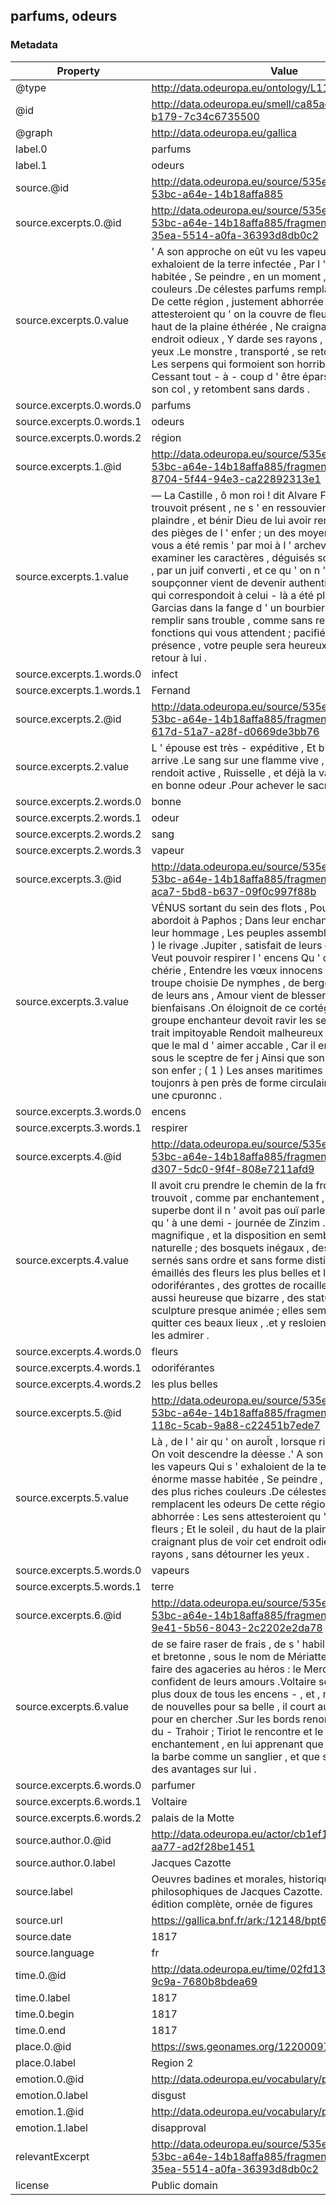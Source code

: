 ## parfums, odeurs

### Metadata

| Property | Value |
| -------- | ----- |
| @type | http://data.odeuropa.eu/ontology/L11_Smell |
| @id | http://data.odeuropa.eu/smell/ca85ae3c-05f0-5b49-b179-7c34c6735500 |
| @graph | http://data.odeuropa.eu/gallica |
| label.0 | parfums |
| label.1 | odeurs |
| source.@id | http://data.odeuropa.eu/source/535ed1da-305a-53bc-a64e-14b18affa885 |
| source.excerpts.0.@id | http://data.odeuropa.eu/source/535ed1da-305a-53bc-a64e-14b18affa885/fragment/1dee9c6d-35ea-5514-a0fa-36393d8db0c2 |
| source.excerpts.0.value | ' A son approche on eût vu les vapeurs Qui s ' exhaloient de la terre infectée , Par l ' énorme masse habitée , Se peindre , en un moment , des plus riches couleurs .De célestes parfums remplacent les odeurs De cette région , justement abhorrée : Les sens attesteroient qu ' on la couvre de fleurs ; Et le soleil , du haut de la plaine éthérée , Ne craignant plus de voir cet endroit odieux , Y darde ses rayons , sans détourner les yeux .Le monstre , transporté , se retourne en arrière ; Les serpens qui formoient son horrible crinière , Cessant tout - à - coup d ' être épars , Endormis sur son col , y retombent sans dards . |
| source.excerpts.0.words.0 | parfums |
| source.excerpts.0.words.1 | odeurs |
| source.excerpts.0.words.2 | région |
| source.excerpts.1.@id | http://data.odeuropa.eu/source/535ed1da-305a-53bc-a64e-14b18affa885/fragment/1f704a21-8704-5f44-94e3-ca22892313e1 |
| source.excerpts.1.value | — La Castille , ô mon roi ! dit Alvare Fanès qui se trouvoit présent , ne s ' en ressouviendra que pour vous plaindre , et bénir Dieu de lui avoir rendu son roi délivré des pièges de l ' enfer ; un des moyens employés çontre vous a été remis ' par moi à l ' archevêque , il en a fait examiner les caractères , déguisés sous une enveloppe , par un juif converti , et ce qu ' on n ' avoit fait que soupçonner vient de devenir authentique .Le talisman qui correspondoit à celui - là a été plongé par Fernand Garcias dans la fange d ' un bourbier infect .» Venez remplir sans trouble , comme sans remords , les nobles fonctions qui vous attendent ; pacifié par votre présence , votre peuple sera heureux de votre seul retour à lui . |
| source.excerpts.1.words.0 | infect |
| source.excerpts.1.words.1 | Fernand |
| source.excerpts.2.@id | http://data.odeuropa.eu/source/535ed1da-305a-53bc-a64e-14b18affa885/fragment/3500a26b-617d-51a7-a28f-d0669de3bb76 |
| source.excerpts.2.value | L ' épouse est très - expéditive , Et bientôt la victime arrive .Le sang sur une flamme vive , Que le soufflet rendoit active , Ruisselle , et déjà la vapeur S ' en élevoit en bonne odeur .Pour achever le sacrifice . |
| source.excerpts.2.words.0 | bonne |
| source.excerpts.2.words.1 | odeur |
| source.excerpts.2.words.2 | sang |
| source.excerpts.2.words.3 | vapeur |
| source.excerpts.3.@id | http://data.odeuropa.eu/source/535ed1da-305a-53bc-a64e-14b18affa885/fragment/6586d33f-aca7-5bd8-b637-09f0c997f88b |
| source.excerpts.3.value | VÉNUS sortant du sein des flots , Pour la première fois abordoit à Paphos ; Dans leur enchantement , pour offrir leur hommage , Les peuples assemblés couronnoient ( i ) le rivage .Jupiter , satisfait de leurs empressemens , Veut pouvoir respirer l ' encens Qu ' on offre à sa fille chérie , Entendre les vœux innocens Que forme une troupe choisie De nymphes , de bergers , qu ' à la fleur de leurs ans , Amour vient de blesser de ses traits bienfaisans .On éloignoit de ce cortége aimable , Dont le groupe enchanteur devoit ravir les sens , Celui qu ' un trait impitoyable Rendoit malheureux ou coupable , Ceux que le mal d ' aimer accable , Car il en est qu ' on tient sous le sceptre de fer j Ainsi que son olympe , Amour a son enfer ; ( 1 ) Les anses maritimes sont presque toujonrs à pen près de forme circulaire , comme l ' est une cpuronnc . |
| source.excerpts.3.words.0 | encens |
| source.excerpts.3.words.1 | respirer |
| source.excerpts.4.@id | http://data.odeuropa.eu/source/535ed1da-305a-53bc-a64e-14b18affa885/fragment/8a95b6f8-d307-5dc0-9f4f-808e7211afd9 |
| source.excerpts.4.value | Il avoit cru prendre le chemin de la frontière , et se trouvoit , comme par enchantement , dans un jardin superbe dont il n ' avoit pas ouï parler , quoiqu ' il ne fut qu ' à une demi - journée de Zinzim .L ' espace en étoit magnifique , et la disposition en sembloit parfaitement naturelle ; des bosquets inégaux , des boulingrins sernés sans ordre et sans forme distincte , mais émaillés des fleurs les plus belles et les plus odoriférantes , des grottes de rocailles d ' une façon aussi heureuse que bizarre , des statues d ' une sculpture presque animée ; elles semblaient vouloir quitter ces beaux lieux , .et y resloient cependant pour les admirer . |
| source.excerpts.4.words.0 | fleurs |
| source.excerpts.4.words.1 | odoriférantes |
| source.excerpts.4.words.2 | les plus belles |
| source.excerpts.5.@id | http://data.odeuropa.eu/source/535ed1da-305a-53bc-a64e-14b18affa885/fragment/c7330180-118c-5cab-9a88-c22451b7ede7 |
| source.excerpts.5.value | Là , de l ' air qu ' on auroÎt , lorsque rien n ' intéresse , On voit descendre la déesse .' A son approche on eût vu les vapeurs Qui s ' exhaloient de la terre infectée , Par l ' énorme masse habitée , Se peindre , en un moment , des plus riches couleurs .De célestes parfums remplacent les odeurs De cette région , justement abhorrée : Les sens attesteroient qu ' on la couvre de fleurs ; Et le soleil , du haut de la plaine éthérée , Ne craignant plus de voir cet endroit odieux , Y darde ses rayons , sans détourner les yeux . |
| source.excerpts.5.words.0 | vapeurs |
| source.excerpts.5.words.1 | terre |
| source.excerpts.6.@id | http://data.odeuropa.eu/source/535ed1da-305a-53bc-a64e-14b18affa885/fragment/d0c2c162-9e41-5b56-8043-2c2202e2da78 |
| source.excerpts.6.value | de se faire raser de frais , de s ' habiller en muse femelle et bretonne , sous le nom de Mériattec de Kimper , et de faire des agaceries au héros : le Mercure devient le confident de leurs amours .Voltaire se voit parfumer du plus doux de tous les encens - , et , ne sachant trouver de nouvelles pour sa belle , il court au palais de la Motte pour en chercher .Sur les bords renommés de la Croix - du - Trahoir ; Tiriot le rencontre et le tire de cet enchantement , en lui apprenant que sa maîtresse a de la barbe comme un sanglier , et que ses rivaux prennent des avantages sur lui . |
| source.excerpts.6.words.0 | parfumer |
| source.excerpts.6.words.1 | Voltaire |
| source.excerpts.6.words.2 | palais de la Motte |
| source.author.0.@id | http://data.odeuropa.eu/actor/cb1ef174-fc8b-584a-aa77-ad2f28be1451 |
| source.author.0.label | Jacques  Cazotte |
| source.label | Oeuvres badines et morales, historiques et philosophiques de Jacques Cazotte. Tome 3 / ; première édition complète, ornée de figures |
| source.url | https://gallica.bnf.fr/ark:/12148/bpt6k97440975 |
| source.date | 1817 |
| source.language | fr |
| time.0.@id | http://data.odeuropa.eu/time/02fd1311-9f4c-5c24-9c9a-7680b8bdea69 |
| time.0.label | 1817 |
| time.0.begin | 1817 |
| time.0.end | 1817 |
| place.0.@id | https://sws.geonames.org/12200097/ |
| place.0.label | Region 2 |
| emotion.0.@id | http://data.odeuropa.eu/vocabulary/plutchik/disgust |
| emotion.0.label | disgust |
| emotion.1.@id | http://data.odeuropa.eu/vocabulary/plutchik/disapproval |
| emotion.1.label | disapproval |
| relevantExcerpt | http://data.odeuropa.eu/source/535ed1da-305a-53bc-a64e-14b18affa885/fragment/1dee9c6d-35ea-5514-a0fa-36393d8db0c2 |
| license | Public domain |
